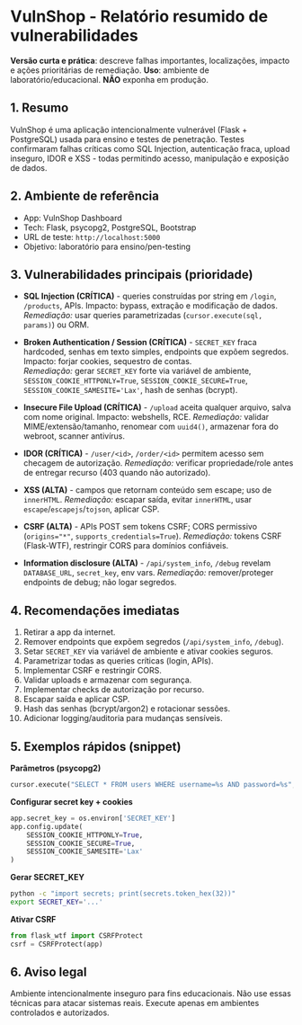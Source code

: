 # VulnShop - Relatório resumido de vulnerabilidades

**Versão curta e prática**: descreve falhas importantes, localizações, impacto e ações prioritárias de remediação.
**Uso**: ambiente de laboratório/educacional. **NÃO** exponha em produção.

## 1. Resumo
VulnShop é uma aplicação intencionalmente vulnerável (Flask + PostgreSQL) usada para ensino e testes de penetração. Testes confirmaram falhas críticas como SQL Injection, autenticação fraca, upload inseguro, IDOR e XSS - todas permitindo acesso, manipulação e exposição de dados.

## 2. Ambiente de referência
- App: VulnShop Dashboard
- Tech: Flask, psycopg2, PostgreSQL, Bootstrap
- URL de teste: `http://localhost:5000`
- Objetivo: laboratório para ensino/pen-testing

## 3. Vulnerabilidades principais (prioridade)
- **SQL Injection (CRÍTICA)** - queries construídas por string em `/login`, `/products`, APIs. Impacto: bypass, extração e modificação de dados.
  *Remediação:* usar queries parametrizadas (`cursor.execute(sql, params)`) ou ORM.

- **Broken Authentication / Session (CRÍTICA)** - `SECRET_KEY` fraca hardcoded, senhas em texto simples, endpoints que expõem segredos. Impacto: forjar cookies, sequestro de contas.  
  *Remediação:* gerar `SECRET_KEY` forte via variável de ambiente, `SESSION_COOKIE_HTTPONLY=True`, `SESSION_COOKIE_SECURE=True`, `SESSION_COOKIE_SAMESITE='Lax'`, hash de senhas (bcrypt).

- **Insecure File Upload (CRÍTICA)** - `/upload` aceita qualquer arquivo, salva com nome original. Impacto: webshells, RCE.
  *Remediação:* validar MIME/extensão/tamanho, renomear com `uuid4()`, armazenar fora do webroot, scanner antivírus.

- **IDOR (CRÍTICA)** - `/user/<id>`, `/order/<id>` permitem acesso sem checagem de autorização.
  *Remediação:* verificar propriedade/role antes de entregar recurso (403 quando não autorizado).

- **XSS (ALTA)** - campos que retornam conteúdo sem escape; uso de `innerHTML`.
  *Remediação:* escapar saída, evitar `innerHTML`, usar `escape`/`escapejs`/`tojson`, aplicar CSP.

- **CSRF (ALTA)** - APIs POST sem tokens CSRF; CORS permissivo (`origins="*"`, `supports_credentials=True`).
  *Remediação:* tokens CSRF (Flask-WTF), restringir CORS para domínios confiáveis.

- **Information disclosure (ALTA)** - `/api/system_info`, `/debug` revelam `DATABASE_URL`, `secret_key`, env vars.
  *Remediação:* remover/proteger endpoints de debug; não logar segredos.

## 4. Recomendações imediatas
1. Retirar a app da internet.
2. Remover endpoints que expõem segredos (`/api/system_info`, `/debug`).
3. Setar `SECRET_KEY` via variável de ambiente e ativar cookies seguros.
4. Parametrizar todas as queries críticas (login, APIs).
5. Implementar CSRF e restringir CORS.
6. Validar uploads e armazenar com segurança.
7. Implementar checks de autorização por recurso.
8. Escapar saída e aplicar CSP.
9. Hash das senhas (bcrypt/argon2) e rotacionar sessões.
10. Adicionar logging/auditoria para mudanças sensíveis.

## 5. Exemplos rápidos (snippet)
**Parâmetros (psycopg2)**
```py
cursor.execute("SELECT * FROM users WHERE username=%s AND password=%s", (username, password))
```

**Configurar secret key + cookies**
```py
app.secret_key = os.environ['SECRET_KEY']
app.config.update(
    SESSION_COOKIE_HTTPONLY=True,
    SESSION_COOKIE_SECURE=True,
    SESSION_COOKIE_SAMESITE='Lax'
)
```

**Gerar SECRET_KEY**
```bash
python -c "import secrets; print(secrets.token_hex(32))"
export SECRET_KEY='...'
```

**Ativar CSRF**
```py
from flask_wtf import CSRFProtect
csrf = CSRFProtect(app)
```

## 6. Aviso legal
Ambiente intencionalmente inseguro para fins educacionais. Não use essas técnicas para atacar sistemas reais. Execute apenas em ambientes controlados e autorizados.
